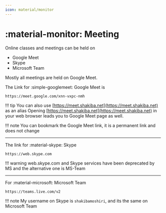 ```yaml
---
icon: material/monitor
---
```


# :material-monitor: Meeting

Online classes and meetings can be held on

- Google Meet 
- Skype 
- Microsoft Team

Mostly all meetings are held on Google Meet. 

The Link for :simple-googlemeet: Google Meet is

```
https://meet.google.com/xnn-vxpc-nmh
```

!!! tip
    You can also use [https://meet.shakiba.net](https://meet.shakiba.net) as an alias 
    Opening [https://meet.shakiba.net](https://meet.shakiba.net) in your web browser 
    leads you to Google Meet page as well.

!!! note
    You can bookmark the Google Meet  link, it is a permanent link and does not change

---

The link for :material-skype: Skype

```
https://web.skype.com
```

!!! warning
    web.skype.com and Skype services have been deprecated by MS and the alternative 
    one is MS-Team 


---

For :material-microsoft: Microsoft Team

```
https://teams.live.com/v2
```


!!! note
    My username on Skype is `shakibamoshiri`, and its the same on Microsoft Team
